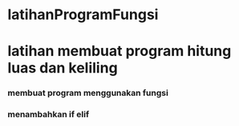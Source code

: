 # latihanProgramFungsi
<h1>latihan membuat program hitung luas dan keliling</h1>
<h3>membuat program menggunakan fungsi</h3>
<h3>menambahkan if elif</h3>
